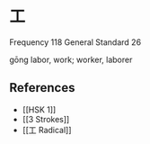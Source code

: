 # 工
Frequency 118
General Standard 26

gōng
labor, work; worker, laborer

## References
- [[HSK 1]]
- [[3 Strokes]]
- [[工 Radical]]